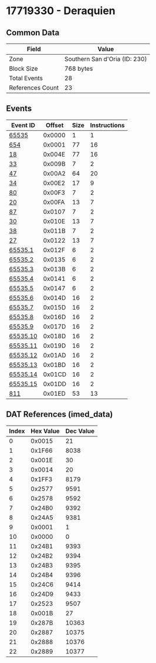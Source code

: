 # 17719330 - Deraquien

## Common Data

| Field            | Value                         |
|------------------|-------------------------------|
| Zone             | Southern San d'Oria (ID: 230) |
| Block Size       | 768 bytes                     |
| Total Events     | 28                            |
| References Count | 23                            |

## Events

| Event ID                  | Offset   |   Size |   Instructions |
|---------------------------|----------|--------|----------------|
| [65535](./65535.md)       | 0x0000   |      1 |              1 |
| [654](./654.md)           | 0x0001   |     77 |             16 |
| [18](./18.md)             | 0x004E   |     77 |             16 |
| [33](./33.md)             | 0x009B   |      7 |              2 |
| [47](./47.md)             | 0x00A2   |     64 |             20 |
| [34](./34.md)             | 0x00E2   |     17 |              9 |
| [80](./80.md)             | 0x00F3   |      7 |              2 |
| [20](./20.md)             | 0x00FA   |     13 |              7 |
| [87](./87.md)             | 0x0107   |      7 |              2 |
| [30](./30.md)             | 0x010E   |     13 |              7 |
| [38](./38.md)             | 0x011B   |      7 |              2 |
| [27](./27.md)             | 0x0122   |     13 |              7 |
| [65535.1](./65535.1.md)   | 0x012F   |      6 |              2 |
| [65535.2](./65535.2.md)   | 0x0135   |      6 |              2 |
| [65535.3](./65535.3.md)   | 0x013B   |      6 |              2 |
| [65535.4](./65535.4.md)   | 0x0141   |      6 |              2 |
| [65535.5](./65535.5.md)   | 0x0147   |      6 |              2 |
| [65535.6](./65535.6.md)   | 0x014D   |     16 |              2 |
| [65535.7](./65535.7.md)   | 0x015D   |     16 |              2 |
| [65535.8](./65535.8.md)   | 0x016D   |     16 |              2 |
| [65535.9](./65535.9.md)   | 0x017D   |     16 |              2 |
| [65535.10](./65535.10.md) | 0x018D   |     16 |              2 |
| [65535.11](./65535.11.md) | 0x019D   |     16 |              2 |
| [65535.12](./65535.12.md) | 0x01AD   |     16 |              2 |
| [65535.13](./65535.13.md) | 0x01BD   |     16 |              2 |
| [65535.14](./65535.14.md) | 0x01CD   |     16 |              2 |
| [65535.15](./65535.15.md) | 0x01DD   |     16 |              2 |
| [811](./811.md)           | 0x01ED   |     53 |             13 |

## DAT References (imed_data)

|   Index | Hex Value   |   Dec Value |
|---------|-------------|-------------|
|       0 | 0x0015      |          21 |
|       1 | 0x1F66      |        8038 |
|       2 | 0x001E      |          30 |
|       3 | 0x0014      |          20 |
|       4 | 0x1FF3      |        8179 |
|       5 | 0x2577      |        9591 |
|       6 | 0x2578      |        9592 |
|       7 | 0x24B0      |        9392 |
|       8 | 0x24A5      |        9381 |
|       9 | 0x0001      |           1 |
|      10 | 0x0000      |           0 |
|      11 | 0x24B1      |        9393 |
|      12 | 0x24B2      |        9394 |
|      13 | 0x24B3      |        9395 |
|      14 | 0x24B4      |        9396 |
|      15 | 0x24C6      |        9414 |
|      16 | 0x24D9      |        9433 |
|      17 | 0x2523      |        9507 |
|      18 | 0x001B      |          27 |
|      19 | 0x287B      |       10363 |
|      20 | 0x2887      |       10375 |
|      21 | 0x2888      |       10376 |
|      22 | 0x2889      |       10377 |

